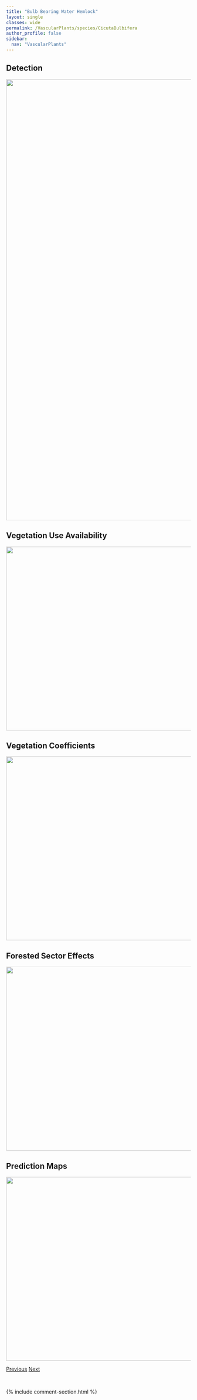 ```yaml
---
title: "Bulb Bearing Water Hemlock"
layout: single
classes: wide
permalink: /VascularPlants/species/CicutaBulbifera
author_profile: false
sidebar:
  nav: "VascularPlants"
---
```


<h2>Detection</h2>

<a href="https://drive.google.com/uc?export=view&id=1_Xxs-rPzXNghB-5m4Ud8_vezNkgdObJR">
<img src="https://drive.google.com/uc?export=view&id=1_Xxs-rPzXNghB-5m4Ud8_vezNkgdObJR" height = "1200" width = "800">
</a>


<h2>Vegetation Use Availability</h2>

<a href="https://drive.google.com/uc?export=view&id=16fflNueig9uC6xd-P97ScLoZqeM1lDce">
<img src="https://drive.google.com/uc?export=view&id=16fflNueig9uC6xd-P97ScLoZqeM1lDce" height = "500" width = "1000">
</a>


<h2>Vegetation Coefficients</h2>

<a href="https://drive.google.com/uc?export=view&id=1FwwBtZNiQu6pql0jwfWXlKW1OjnfSB0W">
<img src="https://drive.google.com/uc?export=view&id=1FwwBtZNiQu6pql0jwfWXlKW1OjnfSB0W" height = "500" width = "1000">
</a>


<h2>Forested Sector Effects</h2>

<a href="https://drive.google.com/uc?export=view&id=1WJWLce8f65icX2Cz8KdN46n8TopoZGsw">
<img src="https://drive.google.com/uc?export=view&id=1WJWLce8f65icX2Cz8KdN46n8TopoZGsw" height = "500" width = "1000">
</a>


<h2>Prediction Maps</h2>

<a href="https://drive.google.com/uc?export=view&id=1np_WWqbH87Juau41JpdiNJ9aUdxgGwCR">
<img src="https://drive.google.com/uc?export=view&id=1np_WWqbH87Juau41JpdiNJ9aUdxgGwCR" height = "500" width = "1000">
</a>


<a href="/DevelopmentWebsite/VascularPlants/species/CichoriumIntybus" class="pagination--pager" title="Cichorium intybus">Previous</a> <a href="/DevelopmentWebsite/VascularPlants/species/CicutaMaculata" class="pagination--pager" title="Spotted Water Hemlock">Next</a>

<p>&nbsp;</p>

{% include comment-section.html %}
